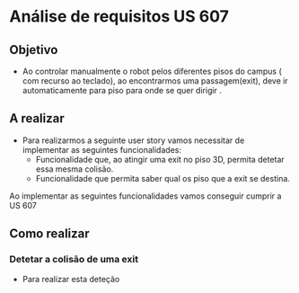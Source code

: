 # Análise de requisitos US 607

## Objetivo

* Ao controlar manualmente o robot pelos diferentes pisos do campus ( com recurso ao teclado), ao encontrarmos uma passagem(exit), deve ir automaticamente para piso para onde se quer dirigir .

## A realizar

* Para realizarmos a seguinte user story vamos necessitar de implementar as seguintes funcionalidades:
  * Funcionalidade que, ao atingir uma exit no piso 3D, permita detetar essa mesma colisão.
  * Funcionalidade que permita saber qual os piso que a exit se destina.

Ao implementar as seguintes funcionalidades vamos conseguir cumprir a US 607

## Como realizar
### Detetar a colisão de uma exit

* Para realizar esta deteção 
